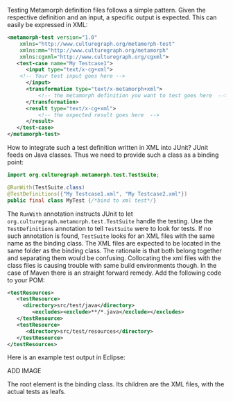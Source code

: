 Testing Metamorph definition files follows a simple pattern. Given the
respective definition and an input, a specific output is expected. This can
easily be expressed in XML:

```xml
<metamorph-test version="1.0"
	xmlns="http://www.culturegraph.org/metamorph-test" 
	xmlns:mm="http://www.culturegraph.org/metamorph"
	xmlns:cgxml="http://www.culturegraph.org/cgxml">
   <test-case name="My Testcase1">
      <input type="text/x-cg+xml">
	<!-- Your test input goes here -->           
      </input>
      <transformation type="text/x-metamorph+xml">
          <!-- the metamorph definition you want to test goes here  -->   
      </transformation>
      <result type="text/x-cg+xml">
          <!-- the expected result goes here  -->  
      </result>
   </test-case>
</metamorph-test>
```

How to integrate such a test definition written in XML into JUnit? JUnit feeds
on Java classes. Thus we need to provide such a class as a binding point:

```java
import org.culturegraph.metamorph.test.TestSuite;

@RunWith(TestSuite.class)
@TestDefinitions({"My Testcase1.xml", "My Testcase2.xml"})
public final class MyTest {/*bind to xml test*/}
```

The `RunWith` annotation instructs JUnit to let `org.culturegraph.metamorph.test.TestSuite` handle the testing.
Use the `TestDefinitions` annotation to tell `TestSuite` were to look
for tests. If no such annotation is found, `TestSuite` looks for an XML
files with the same name as the binding class. The XML files are expected to be
located in the same folder as the binding class. The rationale is that both
belong together and separating them would be confusing. Collocating the xml
files with the class files is causing trouble with same build environments
though. In the case of Maven there is an straight forward remedy. Add the following code to your POM: 

```xml
<testResources>
   <testResource>
     <directory>src/test/java</directory>
        <excludes><exclude>**/*.java</exclude></excludes>	
   </testResource>
   <testResource>
      <directory>src/test/resources</directory>
   </testResource>
</testResources> 
```

Here is an example test output in Eclipse:

ADD IMAGE

The root
element is the binding class. Its children are the XML files, with the actual
tests as leafs.